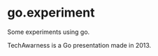 go.experiment
=============

Some experiments using go.

TechAwarness is a Go presentation made in 2013.
